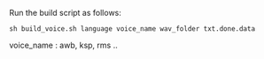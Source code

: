 Run the build script as follows:

`sh build_voice.sh language voice_name wav_folder txt.done.data`


voice_name : awb, ksp, rms ..
